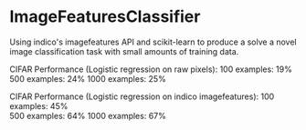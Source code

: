 # ImageFeaturesClassifier

Using indico's imagefeatures API and scikit-learn to produce a solve a novel image classification task with small amounts of training data.

CIFAR Performance (Logistic regression on raw pixels):
100   examples: 19%
500   examples: 24%
1000  examples: 25%

CIFAR Performance (Logistic regression on indico imagefeatures): 
100   examples: 45%     
500   examples: 64% 
1000  examples: 67%
